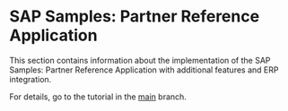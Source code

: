 # SAP Samples: Partner Reference Application

This section contains information about the implementation of the SAP Samples: Partner Reference Application with additional features and ERP integration.

For details, go to the tutorial in the [main](../../) branch.
